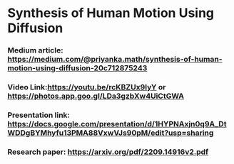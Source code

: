 # Synthesis of Human Motion Using Diffusion

### Medium article: https://medium.com/@priyanka.math/synthesis-of-human-motion-using-diffusion-20c712875243

### Video Link:https://youtu.be/rcKBZUx9IyY or https://photos.app.goo.gl/LDa3gzbXw4UiCtGWA

### Presentation link: https://docs.google.com/presentation/d/1HYPNAxjn0q9A_DtWDDgBYMhyfu13PMA88VxwVJs90pM/edit?usp=sharing

 ### Research paper: https://arxiv.org/pdf/2209.14916v2.pdf
